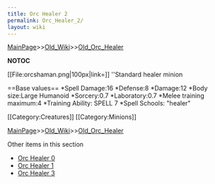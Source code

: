 ```yaml
---
title: Orc Healer 2
permalink: Orc_Healer_2/
layout: wiki
---
```


[MainPage](/keeperrl_wiki/ "wikilink")>>[Old_Wiki](/keeperrl_wiki/Old_Wiki "wikilink")>>[Old_Orc_Healer](/keeperrl_wiki/Old_Orc_Healer "wikilink")

__NOTOC__

[[File:orcshaman.png|100px|link=]] ''Standard healer minion

==Base values==
*Spell Damage:16
*Defense:8
*Damage:12
*Body size:Large Humanoid
*Sorcery:0.7
*Laboratory:0.7
*Melee training maximum:4
*Training Ability: SPELL 7 
*Spell Schools: &quot;healer&quot;

[[Category:Creatures]]
[[Category:Minions]]

[MainPage](/keeperrl_wiki/ "wikilink")>>[Old_Wiki](/keeperrl_wiki/Old_Wiki "wikilink")>>[Old_Orc_Healer](/keeperrl_wiki/Old_Orc_Healer "wikilink")

Other items in this section
-    [Orc Healer 0](/keeperrl_wiki/Orc_Healer_0 "wikilink")
-    [Orc Healer 1](/keeperrl_wiki/Orc_Healer_1 "wikilink")
-    [Orc Healer 3](/keeperrl_wiki/Orc_Healer_3 "wikilink")

